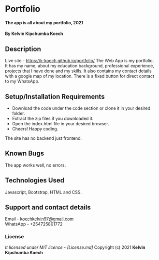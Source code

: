 # Portfolio
#### The app is all about my portfolio, 2021
#### By **Kelvin Kipchumba Koech**
## Description
Live site - https://k-koech.github.io/portfolio/
The Web App is my portfolio.  It has my name, about my education background,
professional experience, projects that I have done and my skills. It also contains my contact details with a google map of my location. There is a fixed button for direct contact to my WhatsApp.
## Setup/Installation Requirements
* Download the code under the code section or clone it in your desired folder.
* Extract the zip files if you downloaded it.
* Open the index.html file in your desired browser.
* Cheers! Happy coding.

The site has no backend just frontend.
## Known Bugs
The app works well, no errors.
## Technologies Used
Javascript, Bootstrap, HTML and CSS.
## Support and contact details
Email - koechkelvin97@gmail.com    
WhatsApp - +254725801772
### License
*It licensed under MIT licence - [License.md]*
Copyright (c) 2021 **Kelvin Kipchumba Koech**
  